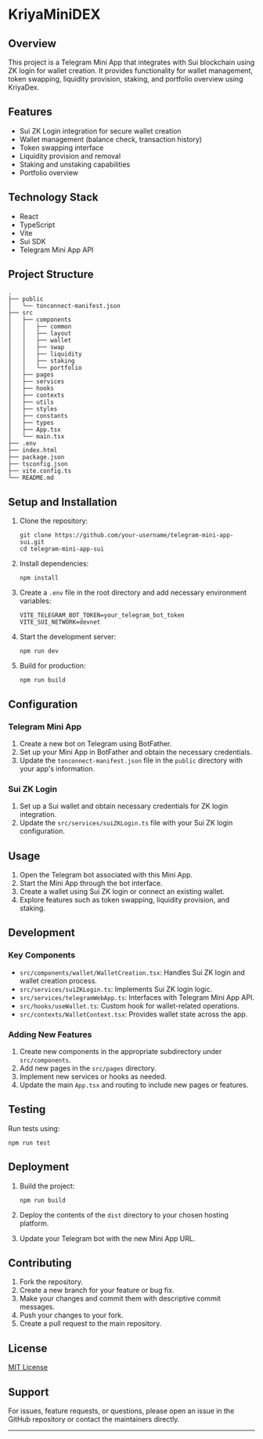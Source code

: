 # KriyaMiniDEX

## Overview

This project is a Telegram Mini App that integrates with Sui blockchain using ZK login for wallet creation. It provides functionality for wallet management, token swapping, liquidity provision, staking, and portfolio overview using KriyaDex.

## Features

- Sui ZK Login integration for secure wallet creation
- Wallet management (balance check, transaction history)
- Token swapping interface
- Liquidity provision and removal
- Staking and unstaking capabilities
- Portfolio overview

## Technology Stack

- React
- TypeScript
- Vite
- Sui SDK
- Telegram Mini App API

## Project Structure

```
.
├── public
│   └── tonconnect-manifest.json
├── src
│   ├── components
│   │   ├── common
│   │   ├── layout
│   │   ├── wallet
│   │   ├── swap
│   │   ├── liquidity
│   │   ├── staking
│   │   └── portfolio
│   ├── pages
│   ├── services
│   ├── hooks
│   ├── contexts
│   ├── utils
│   ├── styles
│   ├── constants
│   ├── types
│   ├── App.tsx
│   └── main.tsx
├── .env
├── index.html
├── package.json
├── tsconfig.json
├── vite.config.ts
└── README.md
```

## Setup and Installation

1. Clone the repository:
   ```
   git clone https://github.com/your-username/telegram-mini-app-sui.git
   cd telegram-mini-app-sui
   ```

2. Install dependencies:
   ```
   npm install
   ```

3. Create a `.env` file in the root directory and add necessary environment variables:
   ```
   VITE_TELEGRAM_BOT_TOKEN=your_telegram_bot_token
   VITE_SUI_NETWORK=devnet
   ```

4. Start the development server:
   ```
   npm run dev
   ```

5. Build for production:
   ```
   npm run build
   ```

## Configuration

### Telegram Mini App

1. Create a new bot on Telegram using BotFather.
2. Set up your Mini App in BotFather and obtain the necessary credentials.
3. Update the `tonconnect-manifest.json` file in the `public` directory with your app's information.

### Sui ZK Login

1. Set up a Sui wallet and obtain necessary credentials for ZK login integration.
2. Update the `src/services/suiZKLogin.ts` file with your Sui ZK login configuration.

## Usage

1. Open the Telegram bot associated with this Mini App.
2. Start the Mini App through the bot interface.
3. Create a wallet using Sui ZK login or connect an existing wallet.
4. Explore features such as token swapping, liquidity provision, and staking.

## Development

### Key Components

- `src/components/wallet/WalletCreation.tsx`: Handles Sui ZK login and wallet creation process.
- `src/services/suiZKLogin.ts`: Implements Sui ZK login logic.
- `src/services/telegramWebApp.ts`: Interfaces with Telegram Mini App API.
- `src/hooks/useWallet.ts`: Custom hook for wallet-related operations.
- `src/contexts/WalletContext.tsx`: Provides wallet state across the app.

### Adding New Features

1. Create new components in the appropriate subdirectory under `src/components`.
2. Add new pages in the `src/pages` directory.
3. Implement new services or hooks as needed.
4. Update the main `App.tsx` and routing to include new pages or features.

## Testing

Run tests using:

```
npm run test
```

## Deployment

1. Build the project:
   ```
   npm run build
   ```

2. Deploy the contents of the `dist` directory to your chosen hosting platform.

3. Update your Telegram bot with the new Mini App URL.

## Contributing

1. Fork the repository.
2. Create a new branch for your feature or bug fix.
3. Make your changes and commit them with descriptive commit messages.
4. Push your changes to your fork.
5. Create a pull request to the main repository.

## License

[MIT License](LICENSE)

## Support

For issues, feature requests, or questions, please open an issue in the GitHub repository or contact the maintainers directly.

---
